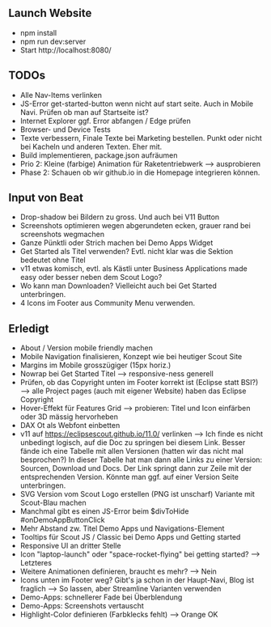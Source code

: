 ## Launch Website
* npm install
* npm run dev:server
* Start http://localhost:8080/

## TODOs
* Alle Nav-Items verlinken
* JS-Error get-started-button wenn nicht auf start seite. Auch in Mobile
  Navi. Prüfen ob man auf Startseite ist?
* Internet Explorer ggf. Error abfangen / Edge prüfen
* Browser- und Device Tests
* Texte verbessern, Finale Texte bei Marketing bestellen. Punkt oder nicht
  bei Kacheln und anderen Texten. Eher mit.
* Build implementieren, package.json aufräumen
* Prio 2: Kleine (farbige) Animation für Raketentriebwerk --> ausprobieren
* Phase 2: Schauen ob wir github.io in die Homepage integrieren können.

## Input von Beat
* Drop-shadow bei Bildern zu gross. Und auch bei V11 Button
* Screenshots optimieren wegen abgerundeten ecken,
  grauer rand bei screenshots wegmachen
* Ganze Pünktli oder Strich machen bei Demo Apps Widget
* Get Started als Titel verwenden? Evtl. nicht klar was die Sektion bedeutet ohne Titel
* v11 etwas komisch, evtl. als Kästli unter Business Applications made easy
  oder besser neben dem Scout Logo?
* Wo kann man Downloaden? Vielleicht auch bei Get Started unterbringen.
* 4 Icons im Footer aus Community Menu verwenden.

## Erledigt
* About / Version mobile friendly machen
* Mobile Navigation finalisieren, Konzept wie bei heutiger Scout Site
* Margins im Mobile grosszügiger (15px horiz.)
* Nowrap bei Get Started Titel --> responsive-ness generell
* Prüfen, ob das Copyright unten im Footer korrekt ist (Eclipse statt BSI?)
  --> alle Project pages (auch mit eigener Website) haben das Eclipse Copyright
* Hover-Effekt für Features Grid --> probieren: Titel und Icon einfärben
  oder 3D mässig hervorheben
* DAX Ot als Webfont einbetten
* v11 auf https://eclipsescout.github.io/11.0/ verlinken
  --> Ich finde es nicht unbedingt logisch, auf die Doc zu springen bei diesem
      Link. Besser fände ich eine Tabelle mit allen Versionen (hatten wir das
      nicht mal besprochen?) In dieser Tabelle hat man dann alle Links zu
      einer Version: Sourcen, Download und Docs. Der Link springt dann zur
      Zeile mit der entsprechenden Version. Könnte man ggf. auf einer Version
      Seite unterbringen.
* SVG Version vom Scout Logo erstellen (PNG ist unscharf)
  Variante mit Scout-Blau machen
* Manchmal gibt es einen JS-Error beim $divToHide #onDemoAppButtonClick
* Mehr Abstand zw. Titel Demo Apps und Navigations-Element
* Tooltips für Scout JS / Classic bei Demo Apps und Getting started
* Responsive UI an dritter Stelle
* Icon "laptop-launch" oder "space-rocket-flying" bei getting started? --> Letzteres
* Weitere Animationen definieren, braucht es mehr? --> Nein
* Icons unten im Footer weg? Gibt's ja schon in der Haupt-Navi, Blog ist fraglich
  --> So lassen, aber Streamline Varianten verwenden
* Demo-Apps: schnellerer Fade bei Überblendung
* Demo-Apps: Screenshots vertauscht
* Highlight-Color definieren (Farbklecks fehlt) --> Orange OK
